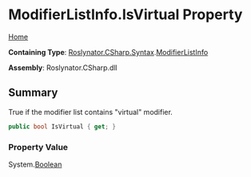 # ModifierListInfo\.IsVirtual Property

[Home](../../../../../README.md)

**Containing Type**: [Roslynator.CSharp.Syntax](../../README.md)\.[ModifierListInfo](../README.md)

**Assembly**: Roslynator\.CSharp\.dll

## Summary

True if the modifier list contains "virtual" modifier\.

```csharp
public bool IsVirtual { get; }
```

### Property Value

System\.[Boolean](https://docs.microsoft.com/en-us/dotnet/api/system.boolean)

